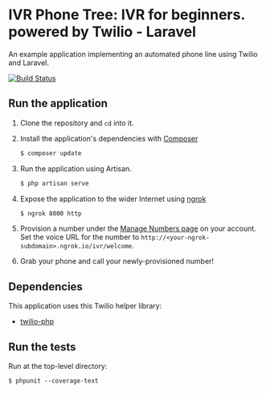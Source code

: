 # IVR Phone Tree: IVR for beginners. powered by Twilio - Laravel

An example application implementing an automated phone line using
Twilio and Laravel.

[![Build Status](https://travis-ci.org/TwilioDevEd/ivr-phone-tree-laravel.svg?branch=master)](https://travis-ci.org/TwilioDevEd/ivr-phone-tree-laravel)

## Run the application

1. Clone the repository and `cd` into it.
1. Install the application's dependencies with [Composer](https://getcomposer.org/)
   ```bash
   $ composer update
   ```
1. Run the application using Artisan.
   ```bash
   $ php artisan serve
   ```
1. Expose the application to the wider Internet using [ngrok](https://ngrok.com/)
   ```bash
   $ ngrok 8000 http
   ```
1. Provision a number under the
   [Manage Numbers page](https://www.twilio.com/user/account/phone-numbers/incoming)
   on your account. Set the voice URL for the number to
   `http://<your-ngrok-subdomain>.ngrok.io/ivr/welcome`.

1. Grab your phone and call your newly-provisioned number!

## Dependencies

This application uses this Twilio helper library:
* [twilio-php](https://github.com/twilio/twilio-php)

## Run the tests

Run at the top-level directory:
```
$ phpunit --coverage-text
```
